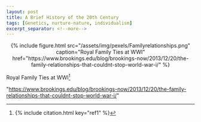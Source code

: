 ```yaml
---
layout: post
title: A Brief History of the 20th Century
tags: [Genetics, nurture-nature, individualism]
excerpt_separator: <!--more-->
---
```



<!--| ![Familyrelationships.png](/assets/img/pexels/Familyrelationships.png) | 
|:--:| 
| *Space* |-->


<!--{% include image.html url="/assets/img/pexels/Familyrelationships.png" description="Royal Family Ties at WWI [^1]" %}-->

<!--| <img src="/assets/img/pexels/Familyrelationships.png" alt="" style="width: 400px;"/> |
| My Caption |-->


<!---<p align="center">
  <img alt="Familyrelationships" src="/assets/img/pexels/Familyrelationships.png">
  <br>
    <em><li><a href="{{ https://www.brookings.edu/blog/brookings-now/2013/12/20/the-family-relationships-that-couldnt-stop-world-war-i/ }}">{{ Royal family ties at WWI }}</a></li></em>
</p>-->

<p align="center">
{%
    include figure.html 
    src="/assets/img/pexels/Familyrelationships.png" 
    caption="Royal Family Ties at WWI"
    href="https://www.brookings.edu/blog/brookings-now/2013/12/20/the-family-relationships-that-couldnt-stop-world-war-i/"
%}
</p>  
  
<!---{% include image.html
            url="/assets/img/pexels/Familyrelationships.png"
            title="Familyrelationships"
            caption="Royal Family Ties at WWI"
            href="https://www.brookings.edu/blog/brookings-now/2013/12/20/the-family-relationships-that-couldnt-stop-world-war-i/" %}-->

<link rel="canonical" href="https://www.brookings.edu/blog/brookings-now/2013/12/20/the-family-relationships-that-couldnt-stop-world-war-i/">

Royal Family Ties at WWI[^1]


"https://www.brookings.edu/blog/brookings-now/2013/12/20/the-family-relationships-that-couldnt-stop-world-war-i/"


[^1]: {% include citation.html key="ref1" %}
